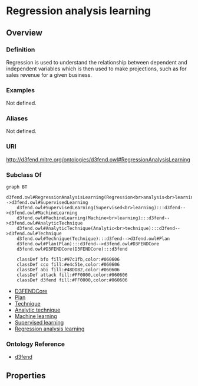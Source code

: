 # Regression analysis learning

## Overview

### Definition
Regression is used to understand the relationship between dependent and independent variables which is then used to make projections, such as for sales revenue for a given business.

### Examples
Not defined.

### Aliases
Not defined.

### URI
http://d3fend.mitre.org/ontologies/d3fend.owl#RegressionAnalysisLearning

### Subclass Of
```mermaid
graph BT
    d3fend.owl#RegressionAnalysisLearning(Regression<br>analysis<br>learning):::d3fend-->d3fend.owl#SupervisedLearning
    d3fend.owl#SupervisedLearning(Supervised<br>learning):::d3fend-->d3fend.owl#MachineLearning
    d3fend.owl#MachineLearning(Machine<br>learning):::d3fend-->d3fend.owl#AnalyticTechnique
    d3fend.owl#AnalyticTechnique(Analytic<br>technique):::d3fend-->d3fend.owl#Technique
    d3fend.owl#Technique(Technique):::d3fend-->d3fend.owl#Plan
    d3fend.owl#Plan(Plan):::d3fend-->d3fend.owl#D3FENDCore
    d3fend.owl#D3FENDCore(D3FENDCore):::d3fend
    
    classDef bfo fill:#97c1fb,color:#060606
    classDef cco fill:#e4c51e,color:#060606
    classDef abi fill:#48DD82,color:#060606
    classDef attack fill:#FF0000,color:#060606
    classDef d3fend fill:#FF0000,color:#060606
```

- [D3FENDCore](/docs/ontology/reference/model/D3FENDCore/D3FENDCore.md)
- [Plan](/docs/ontology/reference/model/D3FENDCore/Plan/Plan.md)
- [Technique](/docs/ontology/reference/model/D3FENDCore/Plan/Technique/Technique.md)
- [Analytic technique](/docs/ontology/reference/model/D3FENDCore/Plan/Technique/Analytic%20technique/Analytic%20technique.md)
- [Machine learning](/docs/ontology/reference/model/D3FENDCore/Plan/Technique/Analytic%20technique/Machine%20learning/Machine%20learning.md)
- [Supervised learning](/docs/ontology/reference/model/D3FENDCore/Plan/Technique/Analytic%20technique/Machine%20learning/Supervised%20learning/Supervised%20learning.md)
- [Regression analysis learning](/docs/ontology/reference/model/D3FENDCore/Plan/Technique/Analytic%20technique/Machine%20learning/Supervised%20learning/Regression%20analysis%20learning/Regression%20analysis%20learning.md)


### Ontology Reference
- [d3fend](http://d3fend.mitre.org/ontologies/d3fend.owl#)

## Properties
